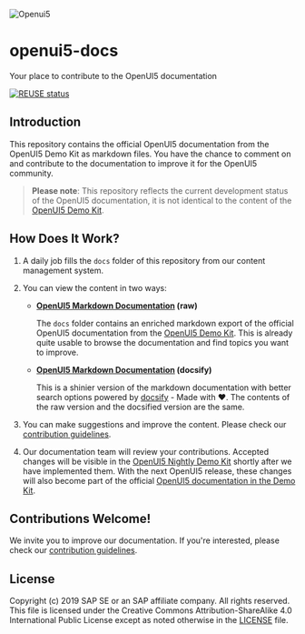![Openui5](media/openui5.png)

# openui5-docs

Your place to contribute to the OpenUI5 documentation

[![REUSE status](https://api.reuse.software/badge/github.com/SAP/openui5-docs)](https://api.reuse.software/info/github.com/SAP/openui5-docs)

## Introduction

This repository contains the official OpenUI5 documentation from the OpenUI5 Demo Kit as markdown files. You have the chance to comment on and contribute to the documentation to improve it for the OpenUI5 community.

>**Please note**: This repository reflects the current development status of the OpenUI5 documentation, it is not identical to the content of the [OpenUI5 Demo Kit](https://openui5.hana.ondemand.com/#/topic).

## How Does It Work?

1. A daily job fills the `docs` folder of this repository from our content management system.

2. You can view the content in two ways:

   * **[OpenUI5 Markdown Documentation](docs/index.md) (raw)**

     The `docs` folder contains an enriched markdown export of the official OpenUI5 documentation from the [OpenUI5 Demo Kit](https://openui5.hana.ondemand.com/#/topic). This is already quite usable to browse the documentation and find topics you want to improve.

   * **[OpenUI5 Markdown Documentation](https://sap.github.io/openui5-docs/) (docsify)**

     This is a shinier version of the markdown documentation with better search options powered by [docsify](https://docsify.js.org/) - Made with ❤️. The contents of the raw version and the docsified version are the same.

3. You can make suggestions and improve the content. Please check our [contribution guidelines](CONTRIBUTING.md).

4. Our documentation team will review your contributions. Accepted changes will be visible in the [OpenUI5 Nightly Demo Kit](https://openui5nightly.hana.ondemand.com/#/topic) shortly after we have implemented them. With the next OpenUI5 release, these changes will also become part of the official [OpenUI5 documentation in the Demo Kit](https://openui5.hana.ondemand.com/#/topic).

## Contributions Welcome!

We invite you to improve our documentation. If you're interested, please check our [contribution guidelines](CONTRIBUTING.md).

## License

Copyright (c) 2019 SAP SE or an SAP affiliate company. All rights reserved.
This file is licensed under the Creative Commons Attribution-ShareAlike 4.0 International Public License except as noted otherwise in the [LICENSE](/LICENSE) file.
